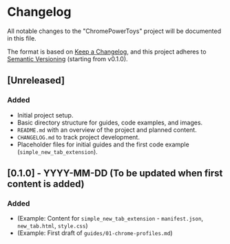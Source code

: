 # Changelog

All notable changes to the "ChromePowerToys" project will be documented in this file.

The format is based on [Keep a Changelog](https://keepachangelog.com/en/1.0.0/),
and this project adheres to [Semantic Versioning](https://semver.org/spec/v2.0.0.html) (starting from v0.1.0).

## [Unreleased]

### Added
- Initial project setup.
- Basic directory structure for guides, code examples, and images.
- `README.md` with an overview of the project and planned content.
- `CHANGELOG.md` to track project development.
- Placeholder files for initial guides and the first code example (`simple_new_tab_extension`).

## [0.1.0] - YYYY-MM-DD (To be updated when first content is added)

### Added
- (Example: Content for `simple_new_tab_extension` - `manifest.json`, `new_tab.html`, `style.css`)
- (Example: First draft of `guides/01-chrome-profiles.md`)


